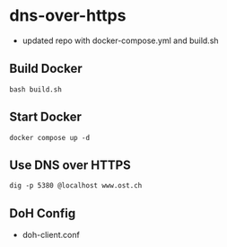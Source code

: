 # dns-over-https
* updated repo with docker-compose.yml and build.sh 

## Build Docker
```
bash build.sh
```

## Start Docker
```
docker compose up -d
```

## Use DNS over HTTPS
```
dig -p 5380 @localhost www.ost.ch
```

## DoH Config
* doh-client.conf

